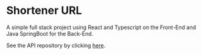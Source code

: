 # Shortener URL

A simple full stack project using React and Typescript on the Front-End and Java SpringBoot for the Back-End.

See the API repository by clicking [here](https://github.com/yuuhLKT/shortener-url-api-java).
